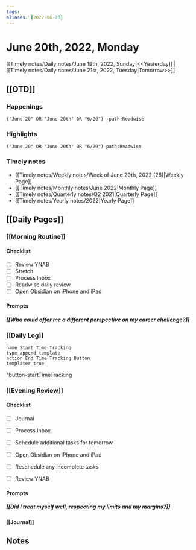 ```yaml
---
tags:
aliases: [2022-06-20]
---
```


# June 20th, 2022, Monday

[[Timely notes/Daily notes/June 19th, 2022, Sunday|<<Yesterday]] | [[Timely notes/Daily notes/June 21st, 2022, Tuesday|Tomorrow>>]]

## [[OTD]]

### Happenings

```query
("June 20" OR "June 20th" OR "6/20") -path:Readwise
```

### Highlights

```query
("June 20" OR "June 20th" OR "6/20") path:Readwise
```

### Timely notes
- [[Timely notes/Weekly notes/Week of June 20th, 2022 (26)|Weekly Page]]
- [[Timely notes/Monthly notes/June 2022|Monthly Page]]
- [[Timely notes/Quarterly notes/Q2 2021|Quarterly Page]]
- [[Timely notes/Yearly notes/2022|Yearly Page]]

## [[Daily Pages]]

### [[Morning Routine]]

#### Checklist

- [ ] Review YNAB
- [ ] Stretch
- [ ] Process Inbox
- [ ] Readwise daily review
- [ ] Open Obsidian on iPhone and iPad

#### Prompts

##### [[Who could offer me a different perspective on my career challenge?]]

### [[Daily Log]]

```button
name Start Time Tracking
type append template
action End Time Tracking Button
templater true
```
^button-startTimeTracking

### [[Evening Review]]

#### Checklist

- [ ] Journal
- [ ] Process Inbox
- [ ] Schedule additional tasks for tomorrow
- [ ] Open Obsidian on iPhone and iPad
- [ ] Reschedule any incomplete tasks
- [ ] Review YNAB


#### Prompts

##### [[Did I treat myself well, respecting my limits and my margins?]]

#### [[Journal]]

## Notes

